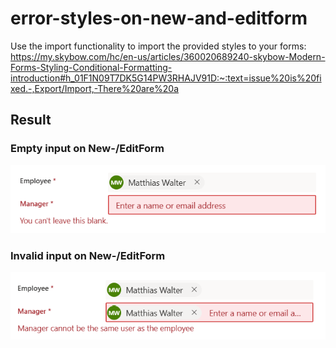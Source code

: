 # error-styles-on-new-and-editform
Use the import functionality to import the provided styles to your forms: https://my.skybow.com/hc/en-us/articles/360020689240-skybow-Modern-Forms-Styling-Conditional-Formatting-introduction#h_01F1N09T7DK5G14PW3RHAJV91D:~:text=issue%20is%20fixed.-,Export/Import,-There%20are%20a  

## Result
### Empty input on New-/EditForm
![alt text](https://github.com/chris4skybow/skybow-Forms-Designer-Style-Samples/blob/main/field-style-samples/error-styles-on-new-and-editform/assets/empty_input_error_style.png?raw=true)
### Invalid input on New-/EditForm
![alt text](https://github.com/chris4skybow/skybow-Forms-Designer-Style-Samples/blob/main/field-style-samples/error-styles-on-new-and-editform/assets/invalid_input_error_style.png?raw=true)